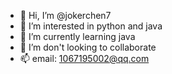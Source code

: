 - 👋 Hi, I’m @jokerchen7
- 👀 I’m interested in python and java
- 🌱 I’m currently learning java
- 💞️ I’m don't looking to collaborate
- 📫 email: 1067195002@qq.com
